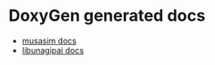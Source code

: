 # DoxyGen generated docs #
  * [musasim docs](http://docs.musasim.googlecode.com/git/musasim/html/index.html)
  * [libunagipai docs](http://docs.musasim.googlecode.com/git/libunagipai/html/index.html)